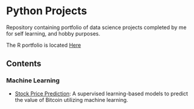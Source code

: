 # Python Projects

Repository containing portfolio of data science projects completed by me for self learning, and hobby purposes.

The R portfolio is located [Here](https://github.com/ldavis-datasci-projects/R-Projects.git)

## Contents

### Machine Learning

- [Stock Price Prediction](): A supervised learning-based models to predict the value of Bitcoin utilizing machine learning.

